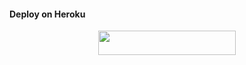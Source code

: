 #### Deploy on Heroku
<p align="center"><a href="https://heroku.com/deploy?template=https://github.com/naya1503/fsb4"> <img src="https://img.shields.io/badge/Deploy%20To%20Heroku-blue?style=for-the-badge&logo=heroku" width="220" height="38.45"/></a></p>
